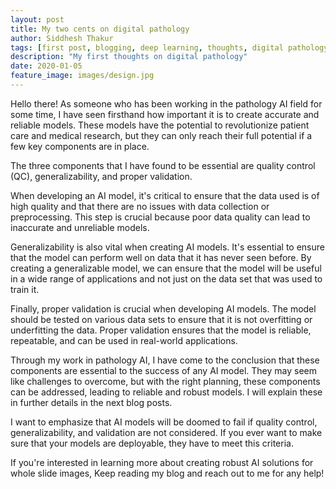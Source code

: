 ```yaml
---
layout: post
title: My two cents on digital pathology
author: Siddhesh Thakur
tags: [first post, blogging, deep learning, thoughts, digital pathology]
description: "My first thoughts on digital pathology"
date: 2020-01-05
feature_image: images/design.jpg
---
```


Hello there! As someone who has been working in the pathology AI field for some time, I have seen firsthand how important it is to create accurate and reliable models. These models have the potential to revolutionize patient care and medical research, but they can only reach their full potential if a few key components are in place.

The three components that I have found to be essential are quality control (QC), generalizability, and proper validation.

When developing an AI model, it's critical to ensure that the data used is of high quality and that there are no issues with data collection or preprocessing. This step is crucial because poor data quality can lead to inaccurate and unreliable models.

Generalizability is also vital when creating AI models. It's essential to ensure that the model can perform well on data that it has never seen before. By creating a generalizable model, we can ensure that the model will be useful in a wide range of applications and not just on the data set that was used to train it.

Finally, proper validation is crucial when developing AI models. The model should be tested on various data sets to ensure that it is not overfitting or underfitting the data. Proper validation ensures that the model is reliable, repeatable, and can be used in real-world applications.

Through my work in pathology AI, I have come to the conclusion that these components are essential to the success of any AI model. They may seem like challenges to overcome, but with the right planning, these components can be addressed, leading to reliable and robust models. I will explain these in further details in the next blog posts.

I want to emphasize that AI models will be doomed to fail if quality control, generalizability, and validation are not considered. If you ever want to make sure that your models are deployable, they have to meet this criteria.

If you're interested in learning more about creating robust AI solutions for whole slide images, Keep reading my blog and reach out to me for any help!
